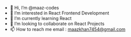 - 👋 Hi, I’m @maaz-codes
- 👀 I’m interested in React Frontend Development
- 🌱 I’m currently learning React
- 💞️ I’m looking to collaborate on React Projects
- 📫 How to reach me email : maazkhan7454@gmail.com

<!---
maaz-codes/maaz-codes is a ✨ special ✨ repository because its `README.md` (this file) appears on your GitHub profile.
You can click the Preview link to take a look at your changes.
--->
